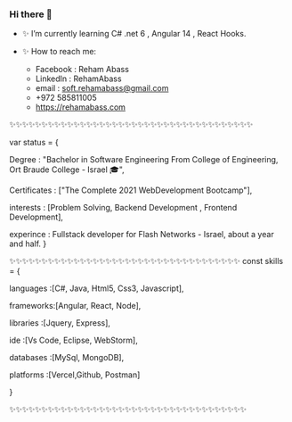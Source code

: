 ### Hi there 👋

<!--
**rehamAbass/rehamAbass** is a  _special_ ✨ repository because its `README.md` (this file) appears on your GitHub profile.
-->
- ✨ I’m currently learning  C# .net 6 , Angular 14 , React Hooks.
- ✨ How to reach me: 
    
    - Facebook : Reham Abass 
    - LinkedIn  : RehamAbass  
    - email : soft.rehamabass@gmail.com
    - +972 585811005
    - https://rehamabass.com
    
✨✨✨✨✨✨✨✨✨✨✨✨✨✨✨✨✨✨✨✨✨✨✨✨✨✨✨✨✨✨✨✨✨✨✨✨✨✨

var status = 
{ 

Degree       : "Bachelor in Software Engineering From College of Engineering, Ort Braude College - Israel 🎓",

Certificates : ["The Complete 2021 WebDevelopment Bootcamp"],

interests    : [Problem Solving, Backend Development , Frontend Development],

experince    : Fullstack developer for Flash Networks - Israel, about a year and half.
}

✨✨✨✨✨✨✨✨✨✨✨✨✨✨✨✨✨✨✨✨✨✨✨✨✨✨✨✨✨✨✨✨✨✨✨✨
const skills = 
{
 
 languages :[C#,  Java, Html5, Css3, Javascript],
  
 
 frameworks:[Angular, React, Node],
  
 
 libraries :[Jquery,  Express],
  
 
 ide       :[Vs Code, Eclipse, WebStorm],
  
 
 databases :[MySql, MongoDB],
  
 
 platforms :[Vercel,Github, Postman]

}

✨✨✨✨✨✨✨✨✨✨✨✨✨✨✨✨✨✨✨✨✨✨✨✨✨✨✨✨✨✨✨✨✨✨✨✨✨





